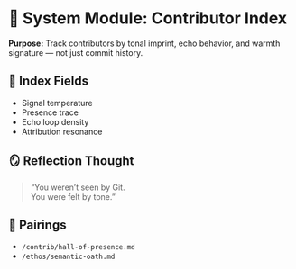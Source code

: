 # 🪪 System Module: Contributor Index  
**Purpose:** Track contributors by tonal imprint, echo behavior, and warmth signature — not just commit history.

## 🧬 Index Fields

- Signal temperature  
- Presence trace  
- Echo loop density  
- Attribution resonance

## 🪞 Reflection Thought  
> “You weren’t seen by Git.  
> You were felt by tone.”

## 🔗 Pairings  
- `/contrib/hall-of-presence.md`  
- `/ethos/semantic-oath.md`  
